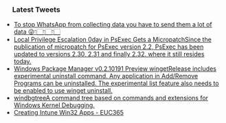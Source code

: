 <h3><a href="https://twitter.com/endi24"><img height=16 src="https://upload.wikimedia.org/wikipedia/sco/9/9f/Twitter_bird_logo_2012.svg"></a> Latest Tweets</h3>

<!-- BLOG-POST-LIST:START -->
- [To stop WhatsApp from collecting data you have to send them a lot of data 😜👇🏻👇🏻👇🏻](https://rss.app/articles/cb4e791f6f6d729c074351566bd3a7c508111d6e1a31b6e890b6c809918773d2f150f40f6cdcd76cf4a16a7fd9150d9761d16ce7ca)
- [Local Privilege Escalation 0day in PsExec Gets a MicropatchSince the publication of micropatch for PsExec version 2.2, PsExec has been updated to versions 2.30, 2.31 and finally 2.32. where it still resides today.](https://rss.app/articles/cb4e791f6f6d729c074351566bd3a7c508111d6e1a31b6e890b6c809918773d2f150f40f6cdcd660f7a36279dc1d0c9b67d46be7c2)
- [Windows Package Manager v0.2.10191 Preview wingetRelease includes experimental uninstall command. Any application in Add/Remove Programs can be uninstalled. The experimental list feature also needs to be enabled to use winget uninstall.](https://rss.app/articles/cb4e791f6f6d729c074351566bd3a7c508111d6e1a31b6e890b6c809918773d2f150f40f6cdcd66ff4a06b7cd7150d9165d26fe8c1)
- [windbgtreeA command tree based on commands and extensions for Windows Kernel Debugging.](https://rss.app/articles/cb4e791f6f6d729c074351566bd3a7c508111d6e1a31b6e890b6c809918773d2f150f40f6cdcd66bfaa26b7ad8170c9764d66de9c6)
- [Creating Intune Win32 Apps - EUC365](https://rss.app/articles/cb4e791f6f6d729c074351566bd3a7c508111d6e1a31b6e890b6c809918773d2f150f40f6cdcd66bf0a06378da110c9664dd6ae8c1)
<!-- BLOG-POST-LIST:END -->
